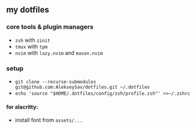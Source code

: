 ## my dotfiles

### core tools & plugin managers

- `zsh` with `zinit`
- `tmux` with `tpm`
- `nvim` with `lazy.nvim` and `mason.nvim`

### setup

- `git clone --recurse-submodules git@github.com:AlekseySav/dotfiles.git ~/.dotfiles`
- `echo 'source "$HOME/.dotfiles/config/zsh/profile.zsh"' >>~/.zshrc`

#### for alacritty:

- install font from `assets/...`

